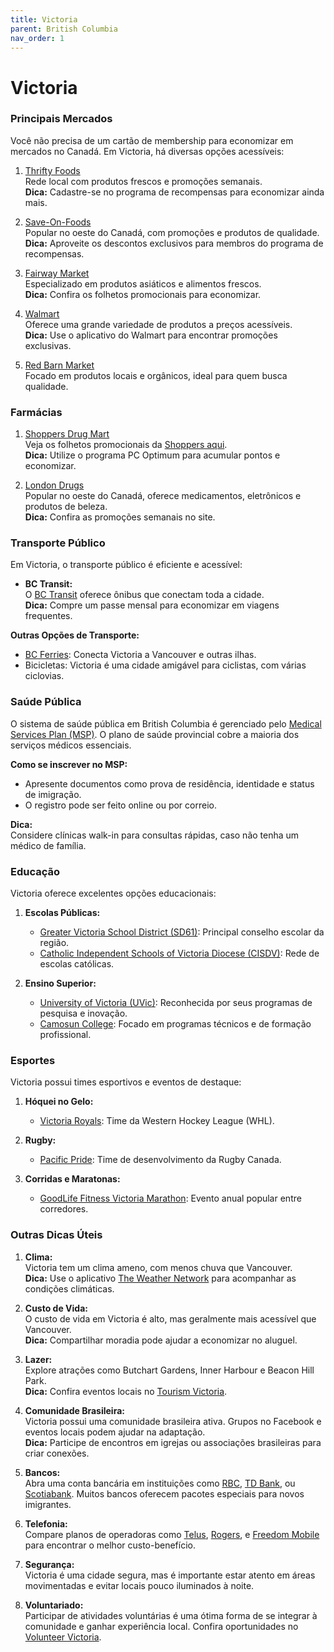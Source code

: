 ```yaml
---
title: Victoria
parent: British Columbia
nav_order: 1
---
```


# Victoria

### Principais Mercados

Você não precisa de um cartão de membership para economizar em mercados no Canadá. Em Victoria, há diversas opções acessíveis:

1. [Thrifty Foods](https://www.thriftyfoods.com)  
    Rede local com produtos frescos e promoções semanais.  
    **Dica:** Cadastre-se no programa de recompensas para economizar ainda mais.

2. [Save-On-Foods](https://www.saveonfoods.com)  
    Popular no oeste do Canadá, com promoções e produtos de qualidade.  
    **Dica:** Aproveite os descontos exclusivos para membros do programa de recompensas.

3. [Fairway Market](https://www.fairwaymarkets.com)  
    Especializado em produtos asiáticos e alimentos frescos.  
    **Dica:** Confira os folhetos promocionais para economizar.

4. [Walmart](https://www.walmart.ca)  
    Oferece uma grande variedade de produtos a preços acessíveis.  
    **Dica:** Use o aplicativo do Walmart para encontrar promoções exclusivas.

5. [Red Barn Market](https://www.redbarnmarket.ca)  
    Focado em produtos locais e orgânicos, ideal para quem busca qualidade.

### Farmácias

1. [Shoppers Drug Mart](https://www1.shoppersdrugmart.ca/)  
    Veja os folhetos promocionais da [Shoppers aqui](https://flyers.smartcanucks.ca/shoppers-drug-mart-canada).  
    **Dica:** Utilize o programa PC Optimum para acumular pontos e economizar.

2. [London Drugs](https://www.londondrugs.com)  
    Popular no oeste do Canadá, oferece medicamentos, eletrônicos e produtos de beleza.  
    **Dica:** Confira as promoções semanais no site.

### Transporte Público

Em Victoria, o transporte público é eficiente e acessível:

- **BC Transit:**  
  O [BC Transit](https://www.bctransit.com/victoria/home) oferece ônibus que conectam toda a cidade.  
  **Dica:** Compre um passe mensal para economizar em viagens frequentes.

**Outras Opções de Transporte:**  
- [BC Ferries](https://www.bcferries.com): Conecta Victoria a Vancouver e outras ilhas.  
- Bicicletas: Victoria é uma cidade amigável para ciclistas, com várias ciclovias.

### Saúde Pública

O sistema de saúde pública em British Columbia é gerenciado pelo [Medical Services Plan (MSP)](https://www2.gov.bc.ca/gov/content/health/health-drug-coverage/msp). O plano de saúde provincial cobre a maioria dos serviços médicos essenciais.

**Como se inscrever no MSP:**  
- Apresente documentos como prova de residência, identidade e status de imigração.  
- O registro pode ser feito online ou por correio.

**Dica:**  
Considere clínicas walk-in para consultas rápidas, caso não tenha um médico de família.

### Educação

Victoria oferece excelentes opções educacionais:

1. **Escolas Públicas:**  
    - [Greater Victoria School District (SD61)](https://www.sd61.bc.ca): Principal conselho escolar da região.  
    - [Catholic Independent Schools of Victoria Diocese (CISDV)](https://www.cisdv.bc.ca): Rede de escolas católicas.

2. **Ensino Superior:**  
    - [University of Victoria (UVic)](https://www.uvic.ca): Reconhecida por seus programas de pesquisa e inovação.  
    - [Camosun College](https://camosun.ca): Focado em programas técnicos e de formação profissional.

### Esportes

Victoria possui times esportivos e eventos de destaque:

1. **Hóquei no Gelo:**  
    - [Victoria Royals](https://victoriaroyals.com): Time da Western Hockey League (WHL).

2. **Rugby:**  
    - [Pacific Pride](https://rugby.ca): Time de desenvolvimento da Rugby Canada.

3. **Corridas e Maratonas:**  
    - [GoodLife Fitness Victoria Marathon](https://www.runvictoriamarathon.com): Evento anual popular entre corredores.

### Outras Dicas Úteis

1. **Clima:**  
    Victoria tem um clima ameno, com menos chuva que Vancouver.  
    **Dica:** Use o aplicativo [The Weather Network](https://www.theweathernetwork.com) para acompanhar as condições climáticas.

2. **Custo de Vida:**  
    O custo de vida em Victoria é alto, mas geralmente mais acessível que Vancouver.  
    **Dica:** Compartilhar moradia pode ajudar a economizar no aluguel.

3. **Lazer:**  
    Explore atrações como Butchart Gardens, Inner Harbour e Beacon Hill Park.  
    **Dica:** Confira eventos locais no [Tourism Victoria](https://www.tourismvictoria.com).

4. **Comunidade Brasileira:**  
    Victoria possui uma comunidade brasileira ativa. Grupos no Facebook e eventos locais podem ajudar na adaptação.  
    **Dica:** Participe de encontros em igrejas ou associações brasileiras para criar conexões.

5. **Bancos:**  
    Abra uma conta bancária em instituições como [RBC](https://www.rbc.com), [TD Bank](https://www.td.com), ou [Scotiabank](https://www.scotiabank.com). Muitos bancos oferecem pacotes especiais para novos imigrantes.

6. **Telefonia:**  
    Compare planos de operadoras como [Telus](https://www.telus.com), [Rogers](https://www.rogers.com), e [Freedom Mobile](https://www.freedommobile.ca) para encontrar o melhor custo-benefício.

7. **Segurança:**  
    Victoria é uma cidade segura, mas é importante estar atento em áreas movimentadas e evitar locais pouco iluminados à noite.

8. **Voluntariado:**  
    Participar de atividades voluntárias é uma ótima forma de se integrar à comunidade e ganhar experiência local. Confira oportunidades no [Volunteer Victoria](https://volunteervictoria.bc.ca).
